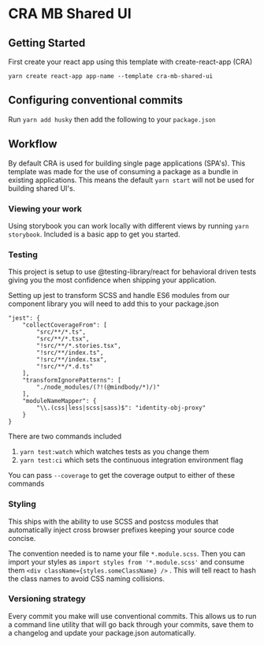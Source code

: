 # CRA MB Shared UI

## Getting Started

First create your react app using this template with create-react-app (CRA)

```
yarn create react-app app-name --template cra-mb-shared-ui
```

## Configuring conventional commits

Run `yarn add husky` then add the following to your `package.json`

## Workflow

By default CRA is used for building single page applications (SPA's). This template was made for the use of consuming a package as a bundle in existing applications. This means the default `yarn start` will not be used for building shared UI's. 

### Viewing your work

Using storybook you can work locally with different views by running `yarn storybook`. Included is a basic app to get you started. 

### Testing

This project is setup to use @testing-library/react for behavioral driven tests giving you the most confidence when shipping your application. 

Setting up jest to transform SCSS and handle ES6 modules from our component library you will need to add this to your package.json

```
"jest": {
    "collectCoverageFrom": [
        "src/**/*.ts",
        "src/**/*.tsx",
        "!src/**/*.stories.tsx",
        "!src/**/index.ts",
        "!src/**/index.tsx",
        "!src/**/*.d.ts"
    ],
    "transformIgnorePatterns": [
        "./node_modules/(?!(@mindbody/*)/)"
    ],
    "moduleNameMapper": {
        "\\.(css|less|scss|sass)$": "identity-obj-proxy"
    }
}
```

There are two commands included

1. `yarn test:watch` which watches tests as you change them
2. `yarn test:ci` which sets the continuous integration environment flag

You can pass `--coverage` to get the coverage output to either of these commands

### Styling

This ships with the ability to use SCSS and postcss modules that automatically inject cross browser prefixes keeping your source code concise. 

The convention needed is to name your file `*.module.scss`. Then you can import your styles as `import styles from '*.module.scss'` and consume them `<div className={styles.someClassName} />`
. This will tell react to hash the class names to avoid CSS naming collisions. 

### Versioning strategy

Every commit you make will use conventional commits. This allows us to run a command line utility that will go back through your commits, save them to a changelog and update your package.json automatically. 
